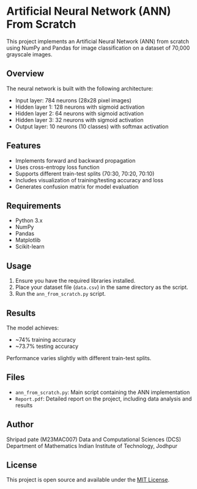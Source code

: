 # Artificial Neural Network (ANN) From Scratch

This project implements an Artificial Neural Network (ANN) from scratch using NumPy and Pandas for image classification on a dataset of 70,000 grayscale images.

## Overview

The neural network is built with the following architecture:
- Input layer: 784 neurons (28x28 pixel images)
- Hidden layer 1: 128 neurons with sigmoid activation
- Hidden layer 2: 64 neurons with sigmoid activation
- Hidden layer 3: 32 neurons with sigmoid activation
- Output layer: 10 neurons (10 classes) with softmax activation

## Features

- Implements forward and backward propagation
- Uses cross-entropy loss function
- Supports different train-test splits (70:30, 70:20, 70:10)
- Includes visualization of training/testing accuracy and loss
- Generates confusion matrix for model evaluation

## Requirements

- Python 3.x
- NumPy
- Pandas
- Matplotlib
- Scikit-learn

## Usage

1. Ensure you have the required libraries installed.
2. Place your dataset file (`data.csv`) in the same directory as the script.
3. Run the `ann_from_scratch.py` script.

## Results

The model achieves:
- ~74% training accuracy
- ~73.7% testing accuracy

Performance varies slightly with different train-test splits.

## Files

- `ann_from_scratch.py`: Main script containing the ANN implementation
- `Report.pdf`: Detailed report on the project, including data analysis and results

## Author

Shripad pate (M23MAC007)
Data and Computational Sciences (DCS)
Department of Mathematics
Indian Institute of Technology, Jodhpur

## License

This project is open source and available under the [MIT License](LICENSE).
